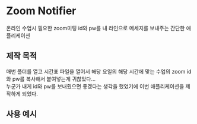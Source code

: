 # Zoom Notifier
온라인 수업시 필요한 zoom미팅 id와 pw를 내 라인으로 메세지를 보내주는 간단한 애플리케이션

## 제작 목적
매번 폴더를 열고 시간표 파일을 열어서 해당 요일의 해당 시간에 맞는 수업의 zoom id와 pw를 복사해서 붙여넣는게 귀찮았다...\
누군가 내게 id와 pw를 보내줬으면 좋겠다는 생각을 했었기에 이번 애플리케이션을 제작하게 되었다. 
## 사용 예시
